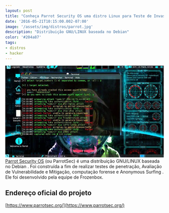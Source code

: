 ```yaml
---
layout: post
title: "Conheça Parrot Security OS uma distro Linux para Teste de Invasão"
date: '2016-05-21T10:15:00.002-07:00'
image: '/assets/img/distros/parrot.jpg'
description: "Distribuição GNU/LINUX baseada no Debian"
color: '#204a87'
tags:
- distros
- hacker
---
```


![Parrot](/assets/img/distros/parrot.jpg "blog linux")
[Parrot Security OS](https://www.parrotsec.org/) (ou ParrotSec) é uma distribuição GNU/LINUX baseada no Debian . Foi construída a fim de realizar testes de penetração, Avaliação de Vulnerabilidade e Mitigação, computação forense e Anonymous Surfing . Ele foi desenvolvido pela equipe de Frozenbox.

## Endereço oficial do projeto
[https://www.parrotsec.org/](https://www.parrotsec.org/)

<script async src="https://pagead2.googlesyndication.com/pagead/js/adsbygoogle.js"></script>

<!-- Informat -->
<ins class="adsbygoogle"
 style="display:block"
 data-ad-client="ca-pub-2838251107855362"
 data-ad-slot="2327980059"
 data-ad-format="auto"
 data-full-width-responsive="true"></ins>

<script>
(adsbygoogle = window.adsbygoogle || []).push({});
</script>



